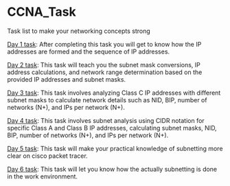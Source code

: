 # CCNA_Task
Task list to make your networking concepts strong

[Day 1 task](Day_1/Day_1.md): After completing this task you will get to know how the IP addresses are formed and the sequence of IP addresses.

[Day 2 task](Day_2/Day_2.md): This task will teach you the subnet mask conversions, IP address calculations, and network range determination based on the provided IP addresses and subnet masks.

[Day 3 task](Day_3/Day_3.md): This task involves analyzing Class C IP addresses with different subnet masks to calculate network details such as NID, BIP, number of networks (N+), and IPs per network (N+).

[Day 4 task](Day_4/Day_4.md): This task involves subnet analysis using CIDR notation for specific Class A and Class B IP addresses, calculating subnet masks, NID, BIP, number of networks (N+), and IPs per network (N+).

[Day 5 task](Day_5/Day_5.md): This task will make your practical knowledge of subnetting more clear on cisco packet tracer.

[Day 6 task](Day_6/Day_6.md): This task will let you know how the actually subnetting is done in the work environment.

